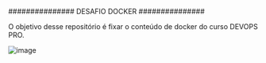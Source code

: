 ###############
DESAFIO DOCKER
###############

O objetivo desse repositório é fixar o conteúdo de docker do curso DEVOPS PRO.

![image](https://github.com/andreelidio/desafio-profissional-docker/assets/97263573/41ed5da4-07f3-48d1-80fd-ab3cf2776eb5)

